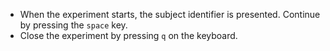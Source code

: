 



- When the experiment starts, the subject identifier is presented. Continue by pressing the `space` key.
- Close the experiment by pressing `q` on the keyboard.
